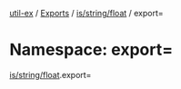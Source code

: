 [util-ex](../README.md) / [Exports](../modules.md) / [is/string/float](is_string_float.md) / export=

# Namespace: export=

[is/string/float](is_string_float.md).export=
